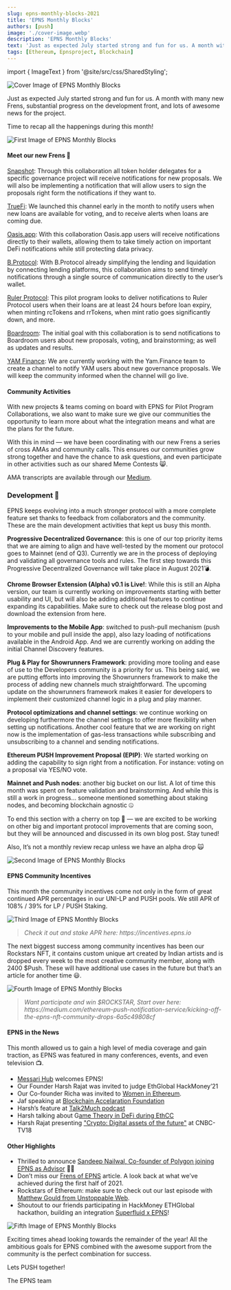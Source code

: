 ```yaml
---
slug: epns-monthly-blocks-2021
title: 'EPNS Monthly Blocks'
authors: [push]
image: './cover-image.webp'
description: 'EPNS Monthly Blocks'
text: 'Just as expected July started strong and fun for us. A month with many new Frens, substantial progress on the development front, and lots of awesome news for the project.'
tags: [Ethereum, Epnsproject, Blockchain]
---
```


import { ImageText } from '@site/src/css/SharedStyling';

![Cover Image of EPNS Monthly Blocks](./cover-image.webp)

<!--truncate-->

Just as expected July started strong and fun for us. A month with many new Frens, substantial progress on the development front, and lots of awesome news for the project.

Time to recap all the happenings during this month!

![First Image of EPNS Monthly Blocks](./image-1.webp)

#### Meet our new Frens 🙌

[Snapshot](https://medium.com/ethereum-push-notification-service/epns-partners-with-snapshot-to-deliver-notifications-to-improve-community-governance-5730559cb84b): Through this collaboration all token holder delegates for a specific governance project will receive notifications for new proposals. We will also be implementing a notification that will allow users to sign the proposals right form the notifications if they want to.

[TrueFi](https://medium.com/ethereum-push-notification-service/truefi-taking-defi-to-new-horizons-with-epns-cc4d230d550a): We launched this channel early in the month to notify users when new loans are available for voting, and to receive alerts when loans are coming due.

[Oasis.app](https://medium.com/ethereum-push-notification-service/epns-push-notifications-arrive-at-defi-on-oasis-app-770ae7ed1b): With this collaboration Oasis.app users will receive notifications directly to their wallets, allowing them to take timely action on important DeFi notifications while still protecting data privacy.

[B.Protocol](https://medium.com/ethereum-push-notification-service/epns-push-notifications-to-back-backstop-liquidity-platform-b-protocol-8a93c7b96f4): With B.Protocol already simplifying the lending and liquidation by connecting lending platforms, this collaboration aims to send timely notifications through a single source of communication directly to the user’s wallet.

[Ruler Protocol](https://medium.com/ethereum-push-notification-service/ruler-protocol-innovating-the-defi-space-with-epns-3dc80c739097): This pilot program looks to deliver notifications to Ruler Protocol users when their loans are at least 24 hours before loan expiry, when minting rcTokens and rrTokens, when mint ratio goes significantly down, and more.

[Boardroom](https://medium.com/ethereum-push-notification-service/epns-collaborates-with-boardroom-to-deliver-push-notifications-for-protocol-and-dao-governance-11bee8c8718e): The initial goal with this collaboration is to send notifications to Boardroom users about new proposals, voting, and brainstorming; as well as updates and results.

[YAM Finance](https://medium.com/ethereum-push-notification-service/bringing-power-of-web3notif-to-the-awesome-yam-community-95d8a39ed86c): We are currently working with the Yam.Finance team to create a channel to notify YAM users about new governance proposals. We will keep the community informed when the channel will go live.

#### Community Activities

With new projects & teams coming on board with EPNS for Pilot Program Collaborations, we also want to make sure we give our communities the opportunity to learn more about what the integration means and what are the plans for the future.

With this in mind — we have been coordinating with our new Frens a series of cross AMAs and community calls. This ensures our communities grow strong together and have the chance to ask questions, and even participate in other activities such as our shared Meme Contests 😸.

AMA transcripts are available through our [Medium](https://medium.com/ethereum-push-notification-service/).

### Development 🚧

EPNS keeps evolving into a much stronger protocol with a more complete feature set thanks to feedback from collaborators and the community. These are the main development activities that kept us busy this month.

<b>Progressive Decentralized Governance</b>: this is one of our top priority items that we are aiming to align and have well-tested by the moment our protocol goes to Mainnet (end of Q3). Currently we are in the process of deploying and validating all governance tools and rules. The first step towards this Progressive Decentralized Governance will take place in August 2021💣.

<b>Chrome Browser Extension (Alpha) v0.1 is Live!</b>: While this is still an Alpha version, our team is currently working on improvements starting with better usability and UI, but will also be adding additional features to continue expanding its capabilities. Make sure to check out the release blog post and download the extension from here.

<b>Improvements to the Mobile App</b>: switched to push-pull mechanism (push to your mobile and pull inside the app), also lazy loading of notifications available in the Android App. And we are currently working on adding the initial Channel Discovery features.

<b>Plug & Play for Showrunners Framework</b>: providing more tooling and ease of use to the Developers community is a priority for us. This being said, we are putting efforts into improving the Showrunners framework to make the process of adding new channels much straightforward. The upcoming update on the showrunners framework makes it easier for developers to implement their customized channel logic in a plug and play manner.

<b>Protocol optimizations and channel settings</b>: we continue working on developing furthermore the channel settings to offer more flexibility when setting up notifications. Another cool feature that we are working on right now is the implementation of gas-less transactions while subscribing and unsubscribing to a channel and sending notifications.

<b>Ethereum PUSH Improvement Proposal (EPIP)</b>: We started working on adding the capability to sign right from a notification. For instance: voting on a proposal via YES/NO vote.

<b>Mainnet and Push nodes</b>: another big bucket on our list. A lot of time this month was spent on feature validation and brainstorming. And while this is still a work in progress… someone mentioned something about staking nodes, and becoming blockchain agnostic 🤐

To end this section with a cherry on top 🍒 — we are excited to be working on other big and important protocol improvements that are coming soon, but they will be announced and discussed in its own blog post. Stay tuned!

Also, It’s not a monthly review recap unless we have an alpha drop 🙀

![Second Image of EPNS Monthly Blocks](./image-2.webp)

#### EPNS Community Incentives

This month the community incentives come not only in the form of great continued APR percentages in our UNI-LP and PUSH pools. We still APR of 108% / 39% for LP / PUSH Staking.

![Third Image of EPNS Monthly Blocks](./image-3.webp)

<blockquote><i>Check it out and stake APR here: https://incentives.epns.io</i></blockquote>

The next biggest success among community incentives has been our Rockstars NFT, it contains custom unique art created by Indian artists and is dropped every week to the most creative community member, along with 2400 $Push. These will have additional use cases in the future but that’s an article for another time 😃.

![Fourth Image of EPNS Monthly Blocks](./image-4.gif)

<blockquote><i>Want participate and win $ROCKSTAR, Start over here: https://medium.com/ethereum-push-notification-service/kicking-off-the-epns-nft-community-drops-6a5c49808cf</i></blockquote>

#### EPNS in the News

This month allowed us to gain a high level of media coverage and gain traction, as EPNS was featured in many conferences, events, and even television 📺.

- [Messari Hub](https://messari.io/asset/epns-ethereum-push-notification-service?utm_source=newsletter&utm_medium=top&utm_campaign=epns-hub-announcement) welcomes EPNS!
- Our Founder Harsh Rajat was invited to judge EthGlobal HackMoney’21
- Our Co-founder Richa was invited to [Women in Ethereum](https://twitter.com/ETHIndiaco/status/1419970483949240325).
- Jaf speaking at [Blockchain Accelaration Foundation](https://twitter.com/epnsproject/status/1413136221979639821)
- Harsh’s feature at [Talk2Much podcast](https://www.youtube.com/watch?v=urmGxyhxt3I)
- Harsh talking about G[ame Theory in DeFi during EthCC](https://youtu.be/8Lpm-YqWCKQ)
- Harsh Rajat presenting ["Crypto: Digital assets of the future"](https://www.msn.com/en-in/money/news/cryptocurrency-trends-in-india-with-harsh-rajat-crypto-digital-assets-of-the-future-cnbc-tv18/vp-AAMxAeN) at CNBC-TV18

#### Other Highlights

- Thrilled to announce [Sandeep Nailwal, Co-founder of Polygon joining EPNS as Advisor](https://medium.com/ethereum-push-notification-service/welcome-on-board-sandeep-93173579dc65) 👏🏽
- Don’t miss our [Frens of EPNS](https://medium.com/ethereum-push-notification-service/epns-ends-h1-2021-with-25-collaborations-and-118m-volume-on-uniswap-582ddf3fa79) article. A look back at what we’ve achieved during the first half of 2021.
- Rockstars of Ethereum: make sure to check out our last episode with [Matthew Gould from Unstoppable Web](https://www.youtube.com/watch?v=Zfnitb7ZAww).
- Shoutout to our friends participating in HackMoney ETHGlobal hackathon, building an integration [Superfluid x EPNS](https://www.youtube.com/watch?v=fQjYnBrJPm0)!

![Fifth Image of EPNS Monthly Blocks](./image-5.webp)

Exciting times ahead looking towards the remainder of the year! All the ambitious goals for EPNS combined with the awesome support from the community is the perfect combination for success.

Lets PUSH together!

The EPNS team
